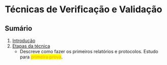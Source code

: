 # Técnicas de Verificação e Validação

## Sumário

1. [Introdução](introducao.md)
2. [Etapas da técnica](etapas-da-tecnica.md)
   * Descreve como fazer os primeiros relatórios e protocolos. Estudo para <mark style="color:orange;">primeira prova</mark>.
